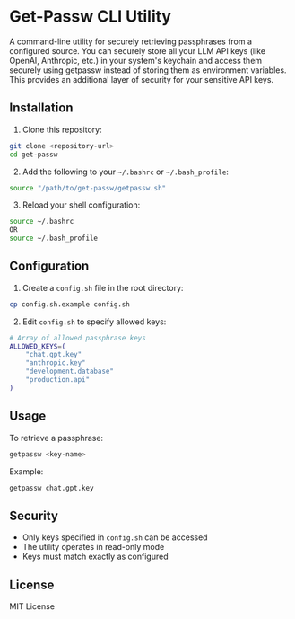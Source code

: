 # Get-Passw CLI Utility

A command-line utility for securely retrieving passphrases from a configured source.
You can securely store all your LLM API keys (like OpenAI, Anthropic, etc.) in your system's keychain and access them securely using getpassw instead of storing them as environment variables. This provides an additional layer of security for your sensitive API keys.

## Installation

1. Clone this repository:
```bash
git clone <repository-url>
cd get-passw
```

2. Add the following to your `~/.bashrc` or `~/.bash_profile`:
```bash
source "/path/to/get-passw/getpassw.sh"
```

3. Reload your shell configuration:
```bash
source ~/.bashrc
OR
source ~/.bash_profile
```

## Configuration

1. Create a `config.sh` file in the root directory:
```bash
cp config.sh.example config.sh
```

2. Edit `config.sh` to specify allowed keys:
```bash
# Array of allowed passphrase keys
ALLOWED_KEYS=(
    "chat.gpt.key"
    "anthropic.key"
    "development.database"
    "production.api"
)
```

## Usage

To retrieve a passphrase:
```bash
getpassw <key-name>
```

Example:
```bash
getpassw chat.gpt.key
```

## Security

- Only keys specified in `config.sh` can be accessed
- The utility operates in read-only mode
- Keys must match exactly as configured

## License

MIT License
